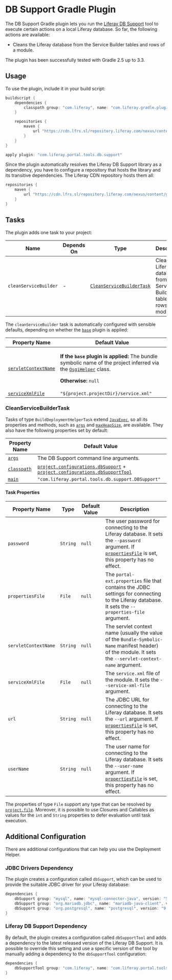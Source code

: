 # DB Support Gradle Plugin

The DB Support Gradle plugin lets you run the [Liferay DB Support](https://github.com/liferay/liferay-portal/tree/master/modules/util/portal-tools-db-support)
tool to execute certain actions on a local Liferay database. So far, the
following actions are available:

- Cleans the Liferay database from the Service Builder tables and rows of a
module.

The plugin has been successfully tested with Gradle 2.5 up to 3.3.

## Usage

To use the plugin, include it in your build script:

```gradle
buildscript {
	dependencies {
		classpath group: "com.liferay", name: "com.liferay.gradle.plugins.db.support", version: "1.0.1"
	}

	repositories {
		maven {
			url "https://cdn.lfrs.sl/repository.liferay.com/nexus/content/groups/public"
		}
	}
}

apply plugin: "com.liferay.portal.tools.db.support"
```

Since the plugin automatically resolves the Liferay DB Support library as
a dependency, you have to configure a repository that hosts the library and its
transitive dependencies. The Liferay CDN repository hosts them all:

```gradle
repositories {
	maven {
		url "https://cdn.lfrs.sl/repository.liferay.com/nexus/content/groups/public"
	}
}
```

## Tasks

The plugin adds one task to your project:

Name | Depends On | Type | Description
---- | ---------- | ---- | -----------
`cleanServiceBuilder` | \- | [`CleanServiceBuilderTask`](#cleanservicebuildertask) | Cleans the Liferay database from the Service Builder tables and rows of a module.

The `cleanServiceBuilder` task is automatically configured with sensible
defaults, depending on whether the [`base`](https://docs.gradle.org/current/userguide/standard_plugins.html#N135C1)
plugin is applied:

Property Name | Default Value
------------- | -------------
[`servletContextName`](#servletcontextname) | <p>**If the `base` plugin is applied:**  The bundle symbolic name of the project inferred via the [`OsgiHelper`](https://github.com/gradle/gradle/blob/master/subprojects/osgi/src/main/java/org/gradle/api/internal/plugins/osgi/OsgiHelper.java) class.</p><p>**Otherwise:** `null`</p>
[`serviceXmlFile`](#servicexmlfile) | `"${project.projectDir}/service.xml"`

### CleanServiceBuilderTask

Tasks of type `BuildDeploymentHelperTask` extend [`JavaExec`](https://docs.gradle.org/current/dsl/org.gradle.api.tasks.JavaExec.html),
so all its properties and methods, such as [`args`](https://docs.gradle.org/current/dsl/org.gradle.api.tasks.JavaExec.html#org.gradle.api.tasks.JavaExec:args(java.lang.Iterable))
and [`maxHeapSize`](https://docs.gradle.org/current/dsl/org.gradle.api.tasks.JavaExec.html#org.gradle.api.tasks.JavaExec:maxHeapSize),
are available. They also have the following properties set by default:

Property Name | Default Value
------------- | -------------
[`args`](https://docs.gradle.org/current/dsl/org.gradle.api.tasks.JavaExec.html#org.gradle.api.tasks.JavaExec:args) | The DB Support command line arguments.
[`classpath`](https://docs.gradle.org/current/dsl/org.gradle.api.tasks.JavaExec.html#org.gradle.api.tasks.JavaExec:classpath) | [`project.configurations.dbSupport`](#jdbc-drivers-dependency) + [`project.configurations.dbSupportTool`](#liferay-db-support-dependency)
[`main`](https://docs.gradle.org/current/dsl/org.gradle.api.tasks.JavaExec.html#org.gradle.api.tasks.JavaExec:main) | `"com.liferay.portal.tools.db.support.DBSupport"`

#### Task Properties

Property Name | Type | Default Value | Description
------------- | ---- | ------------- | -----------
`password` | `String` | `null` | The user password for connecting to the Liferay database. It sets the `--password` argument. If [`propertiesFile`](#propertiesfile) is set, this property has no effect.
<a name="propertiesfile"></a>`propertiesFile` | `File` | `null` | The `portal-ext.properties` file that contains the JDBC settings for connecting to the Liferay database. It sets the `--properties-file` argument.
<a name="servletcontextname"></a>`servletContextName` | `String` | `null` | The servlet context name (usually the value of the `Bundle-Symbolic-Name` manifest header) of the module. It sets the `--servlet-context-name` argument.
<a name="servicexmlfile"></a>`serviceXmlFile` | `File` | `null` | The `service.xml` file of the module. It sets the `--service-xml-file` argument.
`url` | `String` | `null` | The JDBC URL for connecting to the Liferay database. It sets the `--url` argument. If [`propertiesFile`](#propertiesfile) is set, this property has no effect.
`userName` | `String` | `null` | The user name for connecting to the Liferay database. It sets the `--user-name` argument. If [`propertiesFile`](#propertiesfile) is set, this property has no effect.

The properties of type `File` support any type that can be resolved by [`project.file`](https://docs.gradle.org/current/dsl/org.gradle.api.Project.html#org.gradle.api.Project:file(java.css.Object)).
Moreover, it is possible to use Closures and Callables as values for the `int`
and `String` properties to defer evaluation until task execution.

## Additional Configuration

There are additional configurations that can help you use the Deployment Helper.

### JDBC Drivers Dependency

The plugin creates a configuration called `dbSupport`, which can be used to
provide the suitable JDBC driver for your Liferay database:

```gradle
dependencies {
	dbSupport group: "mysql", name: "mysql-connector-java", version: "5.1.23"
	dbSupport group: "org.mariadb.jdbc", name: "mariadb-java-client", version: "1.1.9"
	dbSupport group: "org.postgresql", name: "postgresql", version: "9.4-1201-jdbc41"
}
```

### Liferay DB Support Dependency

By default, the plugin creates a configuration called `dbSupportTool` and adds a
dependency to the latest released version of the Liferay DB Support. It is
possible to override this setting and use a specific version of the tool by
manually adding a dependency to the `dbSupportTool` configuration:

```gradle
dependencies {
	dbSupportTool group: "com.liferay", name: "com.liferay.portal.tools.db.support", version: "1.0.2"
}
```